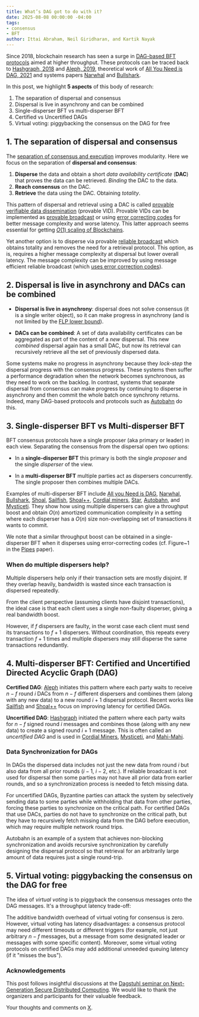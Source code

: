```yaml
---
title: What’s DAG got to do with it?
date: 2025-08-08 00:00:00 -04:00
tags:
- consensus
- BFT
author: Ittai Abraham, Neil Giridharan, and Kartik Nayak
---
```


Since 2018, blockchain research has seen a surge in [DAG-based BFT protocols](https://decentralizedthoughts.github.io/2022-06-28-DAG-meets-BFT/) aimed at higher throughput. These protocols can be traced back to [Hashgraph, 2018](https://files.hedera.com/hh_whitepaper_v2.2-20230918.pdf?) and [Aleph, 2019](https://arxiv.org/abs/1908.05156), theoretical work of [All You Need is DAG, 2021](https://arxiv.org/abs/2102.08325) and systems papers [Narwhal](https://arxiv.org/abs/2105.11827) and [Bullshark](https://arxiv.org/abs/2201.05677).


In this post, we highlight **5 aspects** of this body of research:

1. The separation of dispersal and consensus
2. Dispersal is live in asynchrony and can be combined
3. Single-disperser BFT vs multi-disperser BFT
4. Certified vs Uncertified DAGs
5. Virtual voting: piggybacking the consensus on the DAG for free

## 1. The separation of dispersal and consensus


The [separation of consensus and execution](https://www.cs.rochester.edu/meetings/sosp2003/papers/p195-yin.pdf) improves modularity. Here we focus on the separation of **dispersal and consensus**: 

1. **Disperse** the data and obtain a short *data availability certificate* (**DAC**) that proves the data can be retrieved. *Binding* the DAC to the data.
2. **Reach consensus** on the DAC. 
3. **Retrieve** the data using the DAC. Obtaining *totality*.



This pattern of dispersal and retrieval using a DAC is called [provable verifiable data dissemination](https://decentralizedthoughts.github.io/2024-08-08-vid/) (provable VID). 
Provable VIDs can be implemented as [provable broadcast](https://decentralizedthoughts.github.io/2022-09-10-provable-broadcast/) or using [error correcting codes](https://eprint.iacr.org/2020/842) for better message complexity and worse latency. This latter approach seems essential for getting [$O(1)$ scaling of Blockchains](https://decentralizedthoughts.github.io/2023-09-30-scaling/).


Yet another option is to disperse via provable [reliable broadcast](https://decentralizedthoughts.github.io/2020-09-19-living-with-asynchrony-brachas-reliable-broadcast/) which obtains totality and removes the need for a retrieval protocol. This option, as is, requires a higher message complexity at dispersal but lower overall latency. The message complexity can be improved by using message efficient reliable broadcast (which [uses error correction codes](https://drops.dagstuhl.de/storage/00lipics/lipics-vol179-disc2020/LIPIcs.DISC.2020.28/LIPIcs.DISC.2020.28.pdf)).



## 2. Dispersal is live in asynchrony and DACs can be combined


* **Dispersal is live in asynchrony**: dispersal does not solve consensus (it is a single writer object), so it can make progress in asynchrony (and is not limited by the [FLP lower bound](https://decentralizedthoughts.github.io/2019-12-15-asynchrony-uncommitted-lower-bound/)).

* **DACs can be combined**: A set of data availability certificates can be aggregated as part of the content of a *new* dispersal. This new *combined* dispersal again has a small DAC, but now its retrieval can recursively retrieve all the set of previously dispersed data.


Some systems make no progress in asynchrony because they *lock-step* the dispersal progress with the consensus progress. These systems then suffer a performance degradation when the network becomes synchronous, as they need to work on the backlog. In contrast, systems that separate dispersal from consensus can make progress by continuing to disperse in asynchrony and then commit the whole batch once synchrony returns. Indeed, many DAG-based protocols and protocols such as [Autobahn](https://arxiv.org/abs/2401.10369) do this.


## 3. Single-disperser BFT vs Multi-disperser BFT

BFT consensus protocols have a single proposer (aka primary or leader) in each view. Separating the consensus from the dispersal open two options:


* In a **single-disperser BFT** this primary is both the single *proposer* and the single *disperser* of the view. 

* In a **multi-disperser BFT** multiple parties act as dispersers concurrently. The single proposer then combines multiple DACs.
 

Examples of multi-disperser BFT include [All you Need is DAG](https://arxiv.org/pdf/2102.08325), [Narwhal](https://arxiv.org/abs/2105.11827), [Bullshark](https://arxiv.org/abs/2201.05677), [Shoal](https://arxiv.org/abs/2306.03058), [Sailfish](https://decentralizedthoughts.github.io/2024-05-23-sailfish/), [Shoal++](https://decentralizedthoughts.github.io/2024-06-12-shoalpp/), [Cordial miners](https://arxiv.org/abs/2205.09174), [Star](https://eprint.iacr.org/2022/625), [Autobahn](https://arxiv.org/abs/2401.10369), and [Mysticeti](https://arxiv.org/pdf/2310.14821). They show how using multiple dispersers can give a throughput boost and obtain $O(n)$ amortized communication complexity in a setting where each disperser has a $O(n)$ size non-overlapping set of transactions it wants to commit.

We note that a similar throughput boost can be obtained in a single-disperser BFT when it disperses using error-correcting codes (cf. Figure~1 in the [Pipes](https://eprint.iacr.org/2025/1116.pdf) paper).

### When do multiple dispersers help?

Multiple dispersers help only if their transaction sets are mostly disjoint. If they overlap heavily, bandwidth is wasted since each transaction is dispersed repeatedly.

From the client perspective (assuming clients have disjoint transactions), the ideal case is that each client uses a single non-faulty disperser, giving a real bandwidth boost.

However, if $f$ dispersers are faulty, in the worst case each client must send its transactions to $f+1$ dispersers. Without coordination, this repeats every transaction $f+1$ times and multiple dispersers may still disperse the same transactions redundantly.


## 4. Multi-disperser BFT: Certified and Uncertified Directed Acyclic Graph (DAG)

**Certified DAG**:  [Aleph](https://arxiv.org/abs/1908.05156) initiates this pattern where each party waits to receive $n-f$ round $i$ DACs from $n-f$ different dispersers and combines them (along with any new data) to a new round $i+1$ dispersal protocol.  Recent works like [Sailfish](https://decentralizedthoughts.github.io/2024-05-23-sailfish/) and [Shoal++](https://decentralizedthoughts.github.io/2024-06-12-shoalpp/) focus on improving latency for certified DAGs.

**Uncertified DAG**: [Hashgraph](https://www.swirlds.com/downloads/SWIRLDS-TR-2016-01.pdf)  initiated the pattern where each party waits for $n-f$ signed round $i$ messages and combines those (along with any new data)  to create a signed round $i+1$ message.  This is often called an *uncertified DAG* and is used in [Cordial Miners](https://arxiv.org/abs/2205.09174), [Mysticeti](https://arxiv.org/pdf/2310.14821), and [Mahi-Mahi](https://arxiv.org/pdf/2410.08670). 


### Data Synchronization for DAGs

In DAGs the dispersed data includes not just the new data from round $i$ but also data from all prior rounds ($i-1$, $i-2$, etc.). If reliable broadcast is not used for dispersal then some parties may not have all prior data from earlier rounds, and so a synchronization process is needed to fetch missing data.

For uncertified DAGs, Byzantine parties can attack the system by selectively sending data to some parties while withholding that data from other parties, forcing these parties to synchronize on the critical path. For certified DAGs that use DACs, parties do not have to synchronize on the critical path, but they have to recursively fetch missing data from the DAG before execution, which may require multiple network round trips.

Autobahn is an example of a system that achieves non-blocking synchronization and avoids recursive synchronization by carefully designing the dispersal protocol so that retrieval for an arbitrarily large amount of data requires just a single round-trip.
 
 


## 5. Virtual voting: piggybacking the consensus on the DAG for free

The idea of *virtual voting* is to piggyback the consensus messages onto the DAG messages. It's a throughput latency trade-off:

The additive bandwidth overhead of virtual voting for consensus is zero. However, virtual voting has latency disadvantages: a consensus protocol may need different timeouts or different triggers (for example, not just arbitrary $n-f$ messages, but a message from some designated leader or messages with some specific content). Moreover, some virtual voting protocols on certified DAGs may add additional unneeded queuing latency (if it "misses the bus"). 


### Acknowledgements

This post follows insightful discussions at the [Dagstuhl seminar on Next-Generation Secure Distributed Computing](https://www.dagstuhl.de/seminars/seminar-calendar/seminar-details/24362). We would like to thank the organizers and participants for their valuable feedback.


Your thoughts and comments on [X](https://x.com/ittaia/status/1953865132724912580).
